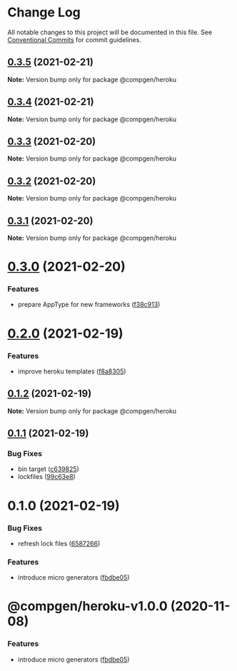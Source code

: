 # Change Log

All notable changes to this project will be documented in this file.
See [Conventional Commits](https://conventionalcommits.org) for commit guidelines.

## [0.3.5](https://github.com/developer239/compgen/compare/@compgen/heroku@0.3.4...@compgen/heroku@0.3.5) (2021-02-21)

**Note:** Version bump only for package @compgen/heroku





## [0.3.4](https://github.com/developer239/compgen/compare/@compgen/heroku@0.3.3...@compgen/heroku@0.3.4) (2021-02-21)

**Note:** Version bump only for package @compgen/heroku





## [0.3.3](https://github.com/developer239/compgen/compare/@compgen/heroku@0.3.2...@compgen/heroku@0.3.3) (2021-02-20)

**Note:** Version bump only for package @compgen/heroku





## [0.3.2](https://github.com/developer239/compgen/compare/@compgen/heroku@0.3.1...@compgen/heroku@0.3.2) (2021-02-20)

**Note:** Version bump only for package @compgen/heroku





## [0.3.1](https://github.com/developer239/compgen/compare/@compgen/heroku@0.3.0...@compgen/heroku@0.3.1) (2021-02-20)

**Note:** Version bump only for package @compgen/heroku





# [0.3.0](https://github.com/developer239/compgen/compare/@compgen/heroku@0.2.0...@compgen/heroku@0.3.0) (2021-02-20)


### Features

* prepare AppType for new frameworks ([f38c913](https://github.com/developer239/compgen/commit/f38c913f37d6e353648acab3393ac9678c245c30))





# [0.2.0](https://github.com/developer239/compgen/compare/@compgen/heroku@0.1.2...@compgen/heroku@0.2.0) (2021-02-19)


### Features

* improve heroku templates ([f8a8305](https://github.com/developer239/compgen/commit/f8a8305d029ed4562e7cf3878ef3d1b1285c42d7))





## [0.1.2](https://github.com/developer239/compgen/compare/@compgen/heroku@0.1.1...@compgen/heroku@0.1.2) (2021-02-19)

**Note:** Version bump only for package @compgen/heroku





## [0.1.1](https://github.com/developer239/compgen/compare/@compgen/heroku@0.1.0...@compgen/heroku@0.1.1) (2021-02-19)


### Bug Fixes

* bin target ([c639825](https://github.com/developer239/compgen/commit/c639825f9c5c430880d33deeb648c9a087102fae))
* lockfiles ([99c63e8](https://github.com/developer239/compgen/commit/99c63e8f7192b2a8262f74e6f0fbd6943ebc1eb4))





# 0.1.0 (2021-02-19)


### Bug Fixes

* refresh lock files ([6587266](https://github.com/developer239/compgen/commit/658726677f8e29849ac47411a84a5569008fa3e0))


### Features

* introduce micro generators ([fbdbe05](https://github.com/developer239/compgen/commit/fbdbe0523b9f3187c4f8d08248eeb8a679650afd))





# @compgen/heroku-v1.0.0 (2020-11-08)


### Features

* introduce micro generators ([fbdbe05](https://github.com/developer239/compgen/commit/fbdbe0523b9f3187c4f8d08248eeb8a679650afd))
